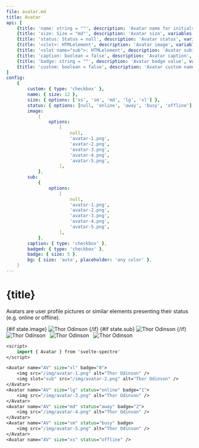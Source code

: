 ```yaml
---
file: avatar.md
title: Avatar
api: [
	{title: 'name: string = ""', description: 'Avatar name for initials', variables: 'Name Surname'},
	{title: 'size: Size = "md"', description: 'Avatar size', variables: 'xs | sm | md | lg | xl'},
	{title: 'status: Status = null', description: 'Avatar status', variables: 'null | online | away | busy | offline'},
	{title: '<slot>: HTMLelement', description: 'Avatar image', variables: '<img> | <svg>'},
	{title: '<slot name="sub">: HTMLelement', description: 'Avatar subimage', variables: '<img> | <svg>'},
	{title: 'caption: boolean = false', description: 'Avatar caption', variables: 'true | false'},
	{title: 'badge: string = ""', description: 'Avatar badge value', variables: 'any string'},
	{title: 'custom: boolean = false', description: 'Avatar custom name & bg', variables: 'true | false'},
]
config:
    {
        custom: { type: 'checkbox' },
        name: { size: 12 },
        size: { options: ['xs', 'sm', 'md', 'lg', 'xl'] },
        status: { options: [null, 'online', 'away', 'busy', 'offline'] },
        image:
            {
                options:
                    [
                        null,
                        'avatar-1.png',
                        'avatar-2.png',
                        'avatar-3.png',
                        'avatar-4.png',
                        'avatar-5.png',
                    ],
            },
        sub:
            {
                options:
                    [
                        null,
                        'avatar-1.png',
                        'avatar-2.png',
                        'avatar-3.png',
                        'avatar-4.png',
                        'avatar-5.png',
                    ],
            },
        caption: { type: 'checkbox' },
        badged: { type: 'checkbox' },
        badge: { size: 5 },
        bg: { size: 'auto', placeholder: 'any color' },
    }
---
```


<script>
    import { base } from '$app/paths';
    import { Avatar, Divider } from '$lib'
    import Knobs from '../../knobs.svelte'

    let state = {
        size: 'xl',
        status: null,
        custom: false,
        name: 'Albert Einstein',
        image: 'avatar-1.png',
        sub: 'avatar-2.png',
        badge: '0',
        caption: false,
        badged: true,
        bg: ''
        }
</script>

# {title}

Avatars are user profile pictures or similar elements presenting their status
(e.g. online or offline).

<p>
    <Avatar
        custom={state.custom}
        name={state.name}
        status={state.status}
        size={state.size}
        badge={state.badged ? state.badge.length ? state.badge : true : false}
        caption={state.caption}
        bind:bg={state.bg}>
        {#if state.image}
            <img src="{base}/img/{state.image}" alt="Thor Odinson" />
        {/if}
        <svelte:fragment slot="sub">
            {#if state.sub}
                <img src="{`${base}/img/${state.sub}`}" alt="Thor Odinson" />
            {/if}
        </svelte:fragment>
    </Avatar> &nbsp;
    <Avatar name="AV" status="online" size="lg" badge="1">
        <img src="{base}/img/avatar-3.png" alt="Thor Odinson" />
    </Avatar> &nbsp;
    <Avatar name="AV" status="away" size="md" badge="2">
        <img src="{base}/img/avatar-4.png" alt="Thor Odinson" />
    </Avatar> &nbsp;
    <Avatar name="AV" status="busy" size="sm" badge>
        <img src="{base}/img/avatar-5.png" alt="Thor Odinson" />
    </Avatar> &nbsp;
    <Avatar name="AV" status="offline" size="xs" /> &nbsp;
</p>

<p>
    <Knobs bind:state {config}/>
</p>

```sv
<script>
    import { Avatar } from 'svelte-spectre'
</script>

<Avatar name="AV" size="xl" badge="0">
    <img src="/img/avatar-1.png" alt="Thor Odinson" />
    <img slot="sub" src="/img/avatar-2.png" alt="Thor Odinson" />
</Avatar>
<Avatar name="AV" size="lg" status="online" badge="1">
    <img src="/img/avatar-3.png" alt="Thor Odinson" />
</Avatar>
<Avatar name="AV" size="md" status="away" badge="2">
    <img src="/img/avatar-4.png" alt="Thor Odinson" />
</Avatar>
<Avatar name="AV" size="sm" status="busy" badge>
    <img src="/img/avatar-5.png" alt="Thor Odinson" />
</Avatar>
<Avatar name="AV" size="xs" status="offline" />
```
